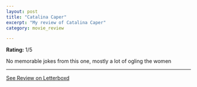 ```yaml
---
layout: post
title: "Catalina Caper"
excerpt: "My review of Catalina Caper"
category: movie_review

---
```


**Rating:** 1/5

No memorable jokes from this one, mostly a lot of ogling the women

<hr>

[See Review on Letterboxd](https://boxd.it/4pFIzt)
